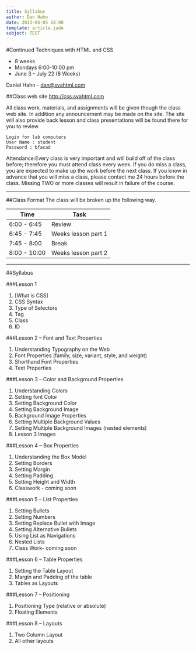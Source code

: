 ```yaml
---
title: Syllabus
author: Dan Hahn
date: 2013-06-05 18:00
template: article.jade
subject: TEST
---
```

#Continued Techniques with HTML and CSS

* 8 weeks
* Mondays 6:00-10:00 pm
* June 3 - July 22 (8 Weeks)

Daniel Hahn - dan@svahtml.com


##Class web site
http://css.svahtml.com

All class work, materials, and assignments will be given though the class web site.  In addition any announcement may be made on the site.
The site will also provide back lesson and class presentations will be found there for you to review.


	Login for lab computers
	User Name : student
	Password : bfacad


Attendance:Every class is very important and will build off of the class before; therefore you must attend class every week. If you do miss a class, you are expected to make up the work before the next class. If you know in advance that you will miss a class, please contact me 24 hours before the class. Missing TWO or more classes will result in failure of the course.

---

##Class Format
The class will be broken up the following way.

Time|Task
-|-
6:00 - 6:45|Review
6:45 - 7:45|Weeks lesson part 1
7:45 - 8:00|Break
8:00 - 10:00|Weeks lesson part 2

---

##Syllabus

###Lesson 1

1. [What is CSS]
2. CSS Syntax
3. Type of Selectors
4. Tag
5. Class
6. ID

###Lesson 2 – Font and Text Properties

1. Understanding Typography on the Web
2. Font Properties (family, size, variant, style, and weight)
3. Shorthand Font Properties
4. Text Properties

###Lesson 3 – Color and Background Properties
1. Understanding Colors
2. Setting font Color
3. Setting Background Color
4. Setting Background Image
5. Background Image Properties
6. Setting Multiple Background Values
7. Setting Multiple Background Images (nested elements)
8. Lesson 3 Images

###Lesson 4 – Box Properties

1. Understanding the Box Model
2. Setting Borders
3. Setting Margin
4. Setting Padding
5. Setting Height and Width
6. Classwork - coming soon

###Lesson 5 – List Properties

1. Setting Bullets
2. Setting Numbers
3. Setting Replace Bullet with Image
4. Setting Alternative Bullets
5. Using List as Navigations
6. Nested Lists
7. Class Work- coming soon

###Lesson 6 – Table Properties
1. Setting the Table Layout
2. Margin and Padding of the table
3. Tables as Layouts

###Lesson 7 – Positioning

1. Positioning Type (relative or absolute)
2. Floating Elements

###Lesson 8 – Layouts

1. Two Column Layout
2. All other layouts